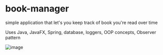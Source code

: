 # book-manager
simple application that let's you keep track of book you're read over time

Uses Java, JavaFX, Spring, database, loggers, OOP concepts, Observer pattern

![image](https://user-images.githubusercontent.com/79322470/158013528-9755321e-bf52-41fd-82c4-f32f5d3c3e1d.png)
